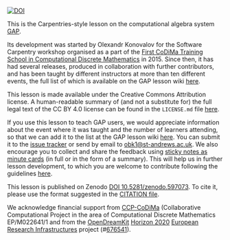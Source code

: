 [![DOI](https://zenodo.org/badge/DOI/10.5281/zenodo.597073.svg)](https://doi.org/10.5281/zenodo.597073)

This is the Carpentries-style lesson on the computational algebra system [GAP](https://www.gap-system.org).

Its development was started by Olexandr Konovalov for the Software Carpentry
workshop organised as a part of the [First CoDiMa Training School in Computational
Discrete Mathematics](https://blogs.cs.st-andrews.ac.uk/codima/school2015/) in 2015. Since then, it
has had several releases, produced in collaboration with further contributors, and has
been taught by different instructors at more than ten different events, the full list
of which is available on the GAP lesson wiki
[here](https://github.com/carpentries-incubator/gap-lesson/wiki).

This lesson is made available under the Creative Commons Attribution
license. A human-readable summary of (and not a substitute for) the
full legal text of the CC BY 4.0 license can be found in the `LICENSE.md`
file [here](https://github.com/carpentries-incubator/gap-lesson/blob/gh-pages/LICENSE.md).

If you use this lesson to teach GAP users, we would appreciate information
about the event where it was taught and the number of learners attending,
so that we can add it to the list at the GAP lesson wiki
[here](https://github.com/carpentries-incubator/gap-lesson/wiki). You can
submit it to the [issue tracker](https://github.com/carpentries-incubator/gap-lesson/issues)
or send by email to [obk1@st-andrews.ac.uk](mailto:obk1@st-andrews.ac.uk). We also
encourage you to collect and share the feedback using
[sticky notes as minute cards](https://carpentries.github.io/instructor-training/06-feedback.html#minute-cards)
(in full or in the form of a summary). This will help us in further lesson development,
to which you are welcome to contribute following the guidelines
[here](https://github.com/carpentries-incubator/gap-lesson/blob/gh-pages/CONTRIBUTING.md).

This lesson is published on Zenodo [DOI 10.5281/zenodo.597073](https://doi.org/10.5281/zenodo.597073).
To cite it, please use the format suggested in the
[CITATION file](https://github.com/carpentries-incubator/gap-lesson/blob/main/CITATION).

We acknowledge financial support from [CCP-CoDiMa](https://blogs.cs.st-andrews.ac.uk/codima/)
(Collaborative Computational Project in the area of Computational Discrete Mathematics
EP/M022641/1 and from the [OpenDreamKit](https://opendreamkit.org/)
[Horizon 2020](https://ec.europa.eu/programmes/horizon2020/)
[European Research Infrastructures](https://ec.europa.eu/programmes/horizon2020/en/h2020-section/european-research-infrastructures-including-e-infrastructures)
project (#<a href="https://cordis.europa.eu/project/rcn/198334_en.html">676541</a>).


